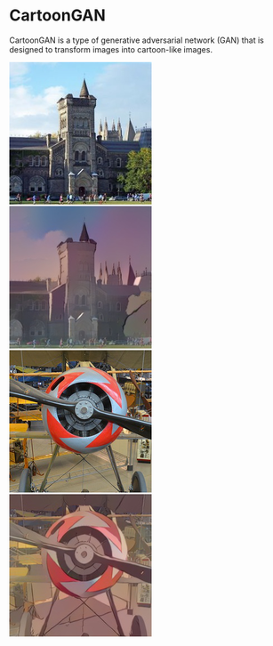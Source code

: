 # CartoonGAN
CartoonGAN is a type of generative adversarial network (GAN) that is designed to transform images into cartoon-like images.   
    
![test3.png](https://raw.githubusercontent.com/Edward9292/CartoonGAN/main/Images/test/transformed_test3.jpg)
![result_test3.png](https://raw.githubusercontent.com/Edward9292/CartoonGAN/main/Images/test/result_test3.png)   
![test1.png](https://raw.githubusercontent.com/Edward9292/CartoonGAN/main/Images/test/transformed_test1.png)
![result_test1.png](https://raw.githubusercontent.com/Edward9292/CartoonGAN/main/Images/test/result_test1.png)   
